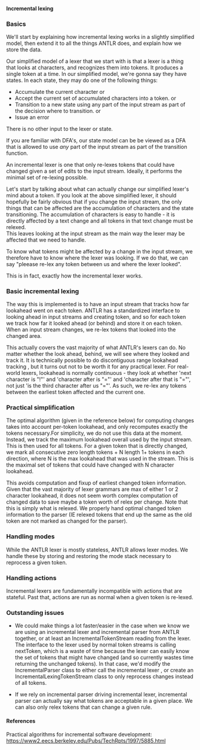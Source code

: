 #### Incremental lexing

### Basics

We'll start by explaining how incremental lexing works in a slightly simplified model, then extend it to all the things ANTLR does, and explain how we store the data.

Our simplified model of a lexer that we start with is that a lexer is a thing that looks at characters, and recognizes them into tokens. It produces a single token at a time. In our simplified model, we're gonna say they have states. In each state, they may do one of the following things:

- Accumulate the current character
  or
- Accept the current set of accumulated characters into a token.
  or
- Transition to a new state using any part of the input stream as part of the decision where to transition.
  or
- Issue an error

There is no other input to the lexer or state.

If you are familiar with DFA's, our state model can be be viewed as a DFA that is allowed to use _any_ part of the input stream as part of the transition function.

An incremental lexer is one that only re-lexes tokens that could have changed given a set of edits to the input stream. Ideally, it performs the minimal set of re-lexing possible.

Let's start by talking about what can actually change our simplified lexer's mind about a token.
If you look at the above simplified lexer, it should hopefully be fairly obvious that if you change the input stream, the only things that can be affected are the accumulation of characters and the state transitioning. The accumulation of characters is easy to handle - it is directly affected by a text change and all tokens in that text change must be relexed.  
This leaves looking at the input stream as the main way the lexer may be affected that we need to handle.

To know what tokens might be affected by a change in the input stream, we therefore have to know where the lexer was looking. If we do that, we can say "pleease re-lex any token between us and where the lexer looked".

This is in fact, exactly how the incremental lexer works.

### Basic incremental lexing

The way this is implemented is to have an input stream that tracks how far lookahead went on each token. ANTLR has a standardized interface to looking ahead in input streams and creating token, and so for each token we track how far it looked ahead (or behind) and store it on each token. When an input stream changes, we re-lex tokens that looked into the changed area.

This actually covers the vast majority of what ANTLR's lexers can do. No matter whether the look ahead, behind, we will see where they looked and track it. It is technically possible to do discontiguous range lookahead tracking , but it turns out not to be worth it for any practical lexer. For real-world lexers, lookahead is normally continuous - they look at whether 'next character is "!"' and 'character after is "="' and 'character after that is "="', not just 'is the third character after us "="'. As such, we re-lex any tokens between the earliest token affected and the current one.

### Practical simplification

The optimal algorithm (given in the reference below) for computing changes takes into account per-token lookahead, and only recomputes exactly the tokens necessary.For simplicity, we do not use this data at the moment.
Instead, we track the maximum lookahead overall used by the input stream. This is then used for all tokens. For a given token that is directly changed, we mark all consecutive zero length tokens + N length 1+ tokens in each direction, where N is the max lookahead that was used in the stream. This is the maximal set of tokens that could have changed with N character lookahead.

This avoids computation and fixup of earliest changed token information. Given that the vast majority of lexer grammars are max of either 1 or 2 character lookahead, it does not seem worth complex computation of changed data to save maybe a token worth of relex per change.
Note that this is simply what is relexed. We properly hand optimal changed token information to the parser (IE relexed tokens that end up the same as the old token are not marked as changed for the parser).

### Handling modes

While the ANTLR lexer is mostly stateless, ANTLR allows lexer modes.
We handle these by storing and restoring the mode stack necessary to reprocess a given token.

### Handling actions

Incremental lexers are fundamentally incompatible with actions that are stateful.
Past that, actions are run as normal when a given token is re-lexed.

### Outstanding issues

- We could make things a lot faster/easier in the case when we know we are using an incremental lexer and incremental parser from ANTLR together, or at least an IncrementalTokenStream reading from the lexer.
  The interface to the lexer used by normal token streams is calling nextToken, which is a waste of time because the lexer can easily know the set of tokens that might have changed (and so currently wastes time returning the unchanged tokens).
  In that case, we'd modify the IncrementalParser class to either call the incremental lexer , or create an IncrementalLexingTokenStream class to only reprocess changes instead of all tokens.

- If we rely on incremental parser driving incremental lexer, incremental parser can actually say what tokens are acceptable in a given place. We can also only relex tokens that can change a given rule.

#### References

Practical algorithms for incremental software development: https://www2.eecs.berkeley.edu/Pubs/TechRpts/1997/5885.html
